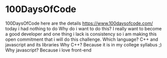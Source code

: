 # 100DaysOfCode
100DaysOfCode here are the details https://www.100daysofcode.com/ today i had nothing to do Why do i want to do this? I really want to become a good developer and one thing i lack is consistency so i am making this open commitment that i will do this challenge. Which language? C++ and javascript and its libraries Why C++? Because it is in my college syllabus ;) Why javascript? Because i love front-end
